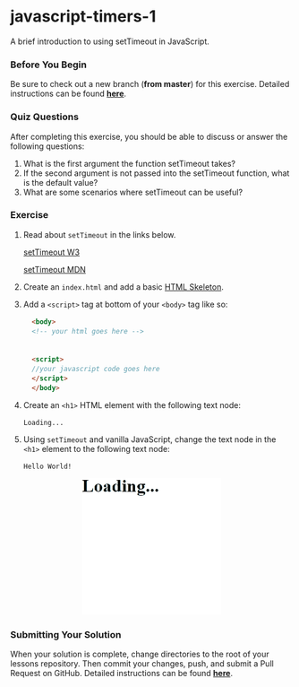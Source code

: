 # javascript-timers-1

A brief introduction to using setTimeout in JavaScript.

### Before You Begin

Be sure to check out a new branch (**from master**) for this exercise. Detailed instructions can be found [**here**](../../guides/before-each-exercise.md).

### Quiz Questions
After completing this exercise, you should be able to discuss or answer the following questions:

1. What is the first argument the function setTimeout takes?
1. If the second argument is not passed into the setTimeout function, what is the default value?
1. What are some scenarios where setTimeout can be useful?

### Exercise

1. Read about `setTimeout` in the links below.

    [setTimeout W3](https://www.w3schools.com/jsref/met_win_settimeout.asp)

    [setTimeout MDN](https://developer.mozilla.org/en-US/docs/Web/API/WindowOrWorkerGlobalScope/setTimeout)

1. Create an `index.html` and add a basic [HTML Skeleton](../html-skeleton/README.md).
1. Add a `<script>` tag at bottom of your `<body>` tag like so:

    ```html
      <body>
      <!-- your html goes here -->


      <script>
      //your javascript code goes here
      </script>
      </body>
    ```
1. Create an `<h1>` HTML element with the following text node:

    ```
    Loading...
    ```

1. Using `setTimeout` and vanilla JavaScript, change the text node in the `<h1>` element to the following text node:

    ```
    Hello World!
    ```


<p align="center">
  <img src="images/jst-1.gif" alt="js-timers">
</p>

### Submitting Your Solution

When your solution is complete, change directories to the root of your lessons repository. Then commit your changes, push, and submit a Pull Request on GitHub. Detailed instructions can be found [**here**](../../guides/after-each-exercise.md).
